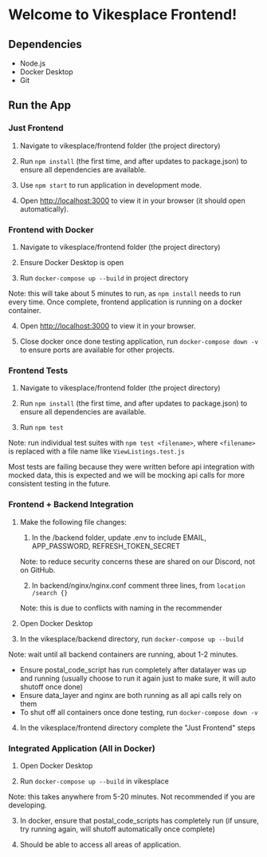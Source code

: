 # Welcome to Vikesplace Frontend!

## Dependencies
- Node.js
- Docker Desktop
- Git

## Run the App

### Just Frontend

1. Navigate to vikesplace/frontend folder (the project directory)

2. Run `npm install` (the first time, and after updates to package.json) to ensure all dependencies are available.

3. Use `npm start` to run application in development mode.

4. Open [http://localhost:3000](http://localhost:3000) to view it in your browser (it should open automatically).


### Frontend with Docker

1. Navigate to vikesplace/frontend folder (the project directory)

2. Ensure Docker Desktop is open

3. Run `docker-compose up --build` in project directory

Note: this will take about 5 minutes to run, as `npm install` needs to run every time. Once complete, frontend application is running on a docker container. 

4. Open [http://localhost:3000](http://localhost:3000) to view it in your browser.

5. Close docker once done testing application, run `docker-compose down -v` to ensure ports are available for other projects.


### Frontend Tests

1. Navigate to vikesplace/frontend folder (the project directory)

2. Run `npm install` (the first time, and after updates to package.json) to ensure all dependencies are available.

3. Run `npm test`

Note: run individual test suites with `npm test <filename>`, where `<filename>` is replaced with a file name like `ViewListings.test.js`

Most tests are failing because they were written before api integration with mocked data, this is expected and we will be mocking api calls for more consistent testing in the future.


### Frontend + Backend Integration

1. Make the following file changes:
   1. In the /backend folder, update .env to include EMAIL, APP_PASSWORD, REFRESH_TOKEN_SECRET
   
   Note: to reduce security concerns these are shared on our Discord, not on GitHub.

   2. In backend/nginx/nginx.conf comment three lines, from `location /search {}`

   Note: this is due to conflicts with naming in the recommender

2. Open Docker Desktop

3. In the vikesplace/backend directory, run `docker-compose up --build`

Note: wait until all backend containers are running, about 1-2 minutes.
- Ensure postal_code_script has run completely after datalayer was up and running (usually choose to run it again just to make sure, it will auto shutoff once done)
- Ensure data_layer and nginx are both running as all api calls rely on them
- To shut off all containers once done testing, run `docker-compose down -v`

4. In the vikesplace/frontend directory complete the "Just Frontend" steps


### Integrated Application (All in Docker)

1. Open Docker Desktop

2. Run `docker-compose up --build` in vikesplace

Note: this takes anywhere from 5-20 minutes. Not recommended if you are developing.

3. In docker, ensure that postal_code_scripts has completely run (if unsure, try running again, will shutoff automatically once complete)

4. Should be able to access all areas of application.
